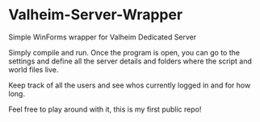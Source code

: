 # Valheim-Server-Wrapper
Simple WinForms wrapper for Valheim Dedicated Server

Simply compile and run.
Once the program is open, you can go to the settings and define all the server details and folders where the script and world files live. 

Keep track of all the users and see whos currently logged in and for how long.

Feel free to play around with it, this is my first public repo!
